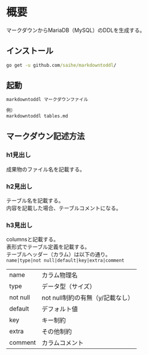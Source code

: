 # 概要

マークダウンからMariaDB（MySQL）のDDLを生成する。

## インストール

``` cmd
go get -u github.com/saihe/markdowntoddl/
```

## 起動

``` cmd
markdowntoddl マークダウンファイル
```
  
``` cmd
例）
markdowntoddl tables.md
```

## マークダウン記述方法

### h1見出し

成果物のファイル名を記載する。

### h2見出し

テーブル名を記載する。  
内容を記載した場合、テーブルコメントになる。

### h3見出し

columnsと記載する。  
表形式でテーブル定義を記載する。  
テーブルヘッダー（カラム）は以下の通り。  
`name|type|not null|default|key|extra|comment`

| | |
---|---
name|カラム物理名
type|データ型（サイズ）
not null|not null制約の有無（y/記載なし）
default|デフォルト値
key|キー制約
extra|その他制約
comment|カラムコメント
